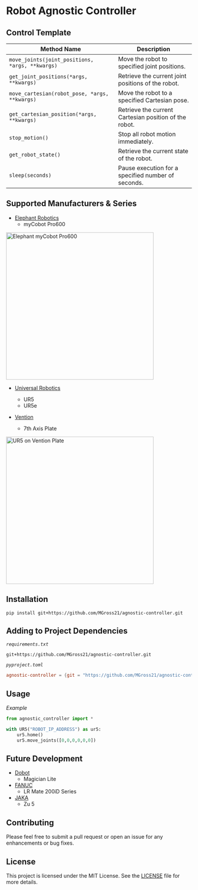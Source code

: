 # Robot Agnostic Controller

## Control Template

| Method Name                  | Description                                                                 |
|------------------------------|-----------------------------------------------------------------------------|
| `move_joints(joint_positions, *args, **kwargs)` | Move the robot to specified joint positions.                                |
| `get_joint_positions(*args, **kwargs)` | Retrieve the current joint positions of the robot.                          |
| `move_cartesian(robot_pose, *args, **kwargs)` | Move the robot to a specified Cartesian pose.                               |
| `get_cartesian_position(*args, **kwargs)` | Retrieve the current Cartesian position of the robot.                      |
| `stop_motion()`              | Stop all robot motion immediately.                                         |
| `get_robot_state()`          | Retrieve the current state of the robot.                                   |
| `sleep(seconds)`             | Pause execution for a specified number of seconds.                         |

## Supported Manufacturers & Series

- [Elephant Robotics](https://www.elephantrobotics.com/en/)
  - myCobot Pro600
<!-- ![Elephant myCobot Pro600](assets/gifs/elephant_pro600.gif) -->


<img src="assets/gifs/elephant_pro600.gif" alt="Elephant myCobot Pro600" width="400">

- [Universal Robotics](https://www.universal-robots.com)
  - UR5
  - UR5e

- [Vention](https://vention.io)
  - 7th Axis Plate

<img src="assets/gifs/ur5_vention.gif" alt="UR5 on Vention Plate" width="400">
<!-- ![UR5 and Vention 7th Axis Plate](assets/gifs/ur5_vention.gif) -->

## Installation

```text
pip install git+https://github.com/MGross21/agnostic-controller.git
```

## Adding to Project Dependencies

*`requirements.txt`*

```text
git+https://github.com/MGross21/agnostic-controller.git
```

*`pyproject.toml`*

```toml
agnostic-controller = {git = "https://github.com/MGross21/agnostic-controller.git"}
```

## Usage

*Example*

```python
from agnostic_controller import *

with UR5("ROBOT_IP_ADDRESS") as ur5:
    ur5.home()
    ur5.move_joints([0,0,0,0,0,0])

```

## Future Development

- [Dobot](https://www.dobot-robots.com)
  - Magician Lite
- [FANUC](https://www.fanucamerica.com)
  - LR Mate 200iD Series
- [JAKA](https://www.jaka.com/en)
  - Zu 5

## Contributing

Please feel free to submit a pull request or open an issue for any enhancements or bug fixes.

## License

This project is licensed under the MIT License. See the [LICENSE](https://github.com/MGross21/agnostic-controller/blob/main/LICENSE) file for more details.